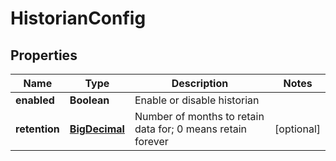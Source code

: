 
# HistorianConfig

## Properties
Name | Type | Description | Notes
------------ | ------------- | ------------- | -------------
**enabled** | **Boolean** | Enable or disable historian | 
**retention** | [**BigDecimal**](BigDecimal.md) | Number of months to retain data for; 0 means retain forever |  [optional]



